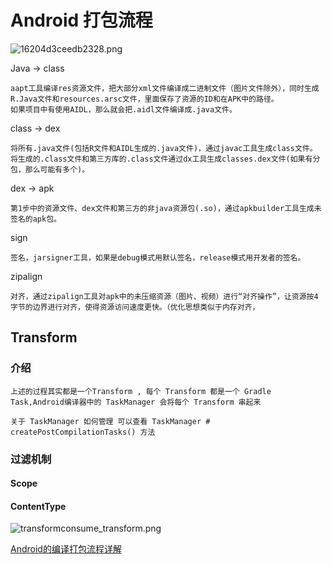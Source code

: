 # Android 打包流程

![16204d3ceedb2328.png](https://upload-images.jianshu.io/upload_images/61189-5178e754aa615226.png)

Java -> class

    aapt工具编译res资源文件，把大部分xml文件编译成二进制文件（图片文件除外），同时生成R.Java文件和resources.arsc文件，里面保存了资源的ID和在APK中的路径。
    如果项目中有使用AIDL，那么就会把.aidl文件编译成.java文件。

class -> dex

    将所有.java文件(包括R文件和AIDL生成的.java文件)，通过javac工具生成class文件。
    将生成的.class文件和第三方库的.class文件通过dx工具生成classes.dex文件(如果有分包，那么可能有多个)。

dex -> apk

    第1步中的资源文件、dex文件和第三方的非java资源包(.so)，通过apkbuilder工具生成未签名的apk包。

sign

    签名，jarsigner工具，如果是debug模式用默认签名，release模式用开发者的签名。

zipalign

    对齐，通过zipalign工具对apk中的未压缩资源（图片、视频）进行“对齐操作”，让资源按4字节的边界进行对齐，使得资源访问速度更快。（优化思想类似于内存对齐，

## Transform 

### 介绍
    上述的过程其实都是一个Transform , 每个 Transform 都是一个 Gradle Task,Android编译器中的 TaskManager 会将每个 Transform 串起来

    关于 TaskManager 如何管理 可以查看 TaskManager # createPostCompilationTasks() 方法

### 过滤机制

#### Scope

#### ContentType



![transformconsume_transform.png](https://upload-images.jianshu.io/upload_images/61189-85778a7046b23933.png)


[Android的编译打包流程详解](https://www.jianshu.com/p/019c735050e0)</br>